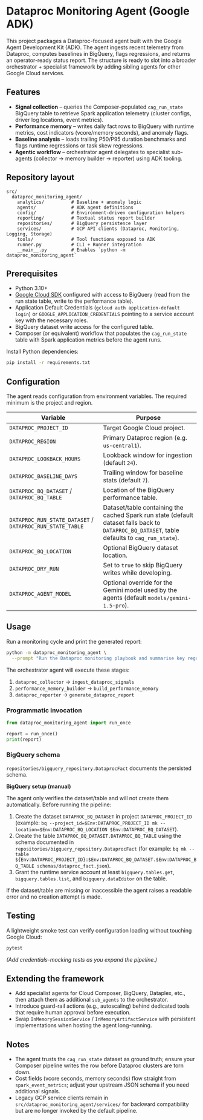 # Dataproc Monitoring Agent (Google ADK)

This project packages a Dataproc-focused agent built with the Google Agent Development Kit (ADK). The agent ingests recent telemetry from Dataproc, computes baselines in BigQuery, flags regressions, and returns an operator-ready status report. The structure is ready to slot into a broader orchestrator + specialist framework by adding sibling agents for other Google Cloud services.

## Features

- **Signal collection** – queries the Composer-populated `cag_run_state` BigQuery table to retrieve Spark application telemetry (cluster configs, driver log locations, event metrics).
- **Performance memory** – writes daily fact rows to BigQuery with runtime metrics, cost indicators (vcore/memory seconds), and anomaly flags.
- **Baseline analysis** – loads trailing P50/P95 duration benchmarks and flags runtime regressions or task skew regressions.
- **Agentic workflow** – orchestrator agent delegates to specialist sub-agents (collector → memory builder → reporter) using ADK tooling.

## Repository layout

```
src/
  dataproc_monitoring_agent/
    analytics/          # Baseline + anomaly logic
    agents/             # ADK agent definitions
    config/             # Environment-driven configuration helpers
    reporting/          # Textual status report builder
    repositories/       # BigQuery persistence layer
    services/           # GCP API clients (Dataproc, Monitoring, Logging, Storage)
    tools/              # Tool functions exposed to ADK
    runner.py           # CLI + Runner integration
    __main__.py         # Enables `python -m dataproc_monitoring_agent`
```

## Prerequisites

- Python 3.10+
- [Google Cloud SDK](https://cloud.google.com/sdk) configured with access to BigQuery (read from the run state table, write to the performance table).
- Application Default Credentials (`gcloud auth application-default login`) or `GOOGLE_APPLICATION_CREDENTIALS` pointing to a service account key with the necessary roles.
- BigQuery dataset write access for the configured table.
- Composer (or equivalent) workflow that populates the `cag_run_state` table with Spark application metrics before the agent runs.

Install Python dependencies:

```bash
pip install -r requirements.txt
```

## Configuration

The agent reads configuration from environment variables. The required minimum is the project and region.

| Variable | Purpose |
| --- | --- |
| `DATAPROC_PROJECT_ID` | Target Google Cloud project. |
| `DATAPROC_REGION` | Primary Dataproc region (e.g. `us-central1`). |
| `DATAPROC_LOOKBACK_HOURS` | Lookback window for ingestion (default `24`). |
| `DATAPROC_BASELINE_DAYS` | Trailing window for baseline stats (default `7`). |
| `DATAPROC_BQ_DATASET` / `DATAPROC_BQ_TABLE` | Location of the BigQuery performance table. |
| `DATAPROC_RUN_STATE_DATASET` / `DATAPROC_RUN_STATE_TABLE` | Dataset/table containing the cached Spark run state (default dataset falls back to `DATAPROC_BQ_DATASET`, table defaults to `cag_run_state`). |
| `DATAPROC_BQ_LOCATION` | Optional BigQuery dataset location. |
| `DATAPROC_DRY_RUN` | Set to `true` to skip BigQuery writes while developing. |
| `DATAPROC_AGENT_MODEL` | Optional override for the Gemini model used by the agents (default `models/gemini-1.5-pro`). |

## Usage

Run a monitoring cycle and print the generated report:

```bash
python -m dataproc_monitoring_agent \
  --prompt "Run the Dataproc monitoring playbook and summarise key regressions."
```

The orchestrator agent will execute these stages:

1. `dataproc_collector` → `ingest_dataproc_signals`
2. `performance_memory_builder` → `build_performance_memory`
3. `dataproc_reporter` → `generate_dataproc_report`

### Programmatic invocation

```python
from dataproc_monitoring_agent import run_once

report = run_once()
print(report)
```

### BigQuery schema

`repositories/bigquery_repository.DataprocFact` documents the persisted schema.

**BigQuery setup (manual)**

The agent only verifies the dataset/table and will not create them automatically. Before running the pipeline:

1. Create the dataset `DATAPROC_BQ_DATASET` in project `DATAPROC_PROJECT_ID` (example: `bq --project_id=$Env:DATAPROC_PROJECT_ID mk --location=$Env:DATAPROC_BQ_LOCATION $Env:DATAPROC_BQ_DATASET`).
2. Create the table `DATAPROC_BQ_DATASET.DATAPROC_BQ_TABLE` using the schema documented in `repositories/bigquery_repository.DataprocFact` (for example: `bq mk --table ${Env:DATAPROC_PROJECT_ID}:$Env:DATAPROC_BQ_DATASET.$Env:DATAPROC_BQ_TABLE schemas/dataproc_fact.json`).
3. Grant the runtime service account at least `bigquery.tables.get`, `bigquery.tables.list`, and `bigquery.dataEditor` on the table.

If the dataset/table are missing or inaccessible the agent raises a readable error and no creation attempt is made.

## Testing

A lightweight smoke test can verify configuration loading without touching Google Cloud:

```bash
pytest
```

*(Add credentials-mocking tests as you expand the pipeline.)*

## Extending the framework

- Add specialist agents for Cloud Composer, BigQuery, Dataplex, etc., then attach them as additional `sub_agents` to the orchestrator.
- Introduce guard-rail actions (e.g., autoscaling) behind dedicated tools that require human approval before execution.
- Swap `InMemorySessionService` / `InMemoryArtifactService` with persistent implementations when hosting the agent long-running.

## Notes

- The agent trusts the `cag_run_state` dataset as ground truth; ensure your Composer pipeline writes the row before Dataproc clusters are torn down.
- Cost fields (vcore seconds, memory seconds) flow straight from `spark_event_metrics`; adjust your upstream JSON schema if you need additional signals.
- Legacy GCP service clients remain in `src/dataproc_monitoring_agent/services/` for backward compatibility but are no longer invoked by the default pipeline.
